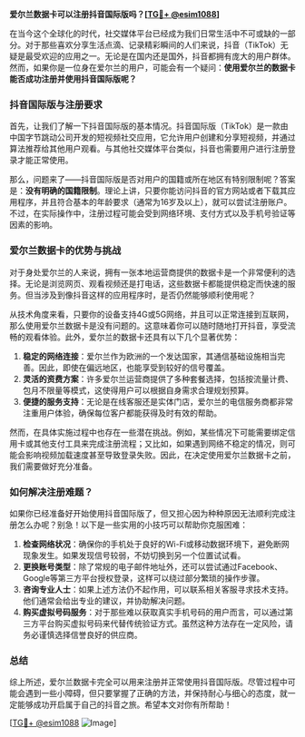 **爱尔兰数据卡可以注册抖音国际版吗？[[TG💪+ @esim1088](https://t.me/s/esim1088)]**

在当今这个全球化的时代，社交媒体平台已经成为我们日常生活中不可或缺的一部分。对于那些喜欢分享生活点滴、记录精彩瞬间的人们来说，抖音（TikTok）无疑是最受欢迎的应用之一。无论是在国内还是国外，抖音都拥有庞大的用户群体。然而，如果你是一位身在爱尔兰的用户，可能会有一个疑问：**使用爱尔兰的数据卡能否成功注册并使用抖音国际版呢？**

### 抖音国际版与注册要求

首先，让我们了解一下抖音国际版的基本情况。抖音国际版（TikTok）是一款由中国字节跳动公司开发的短视频社交应用，它允许用户创建和分享短视频，并通过算法推荐给其他用户观看。与其他社交媒体平台类似，抖音也需要用户进行注册登录才能正常使用。

那么，问题来了——抖音国际版是否对用户的国籍或所在地区有特别限制呢？答案是：**没有明确的国籍限制**。理论上讲，只要你能访问抖音的官方网站或者下载其应用程序，并且符合基本的年龄要求（通常为16岁及以上），就可以尝试注册账户。不过，在实际操作中，注册过程可能会受到网络环境、支付方式以及手机号验证等因素的影响。

### 爱尔兰数据卡的优势与挑战

对于身处爱尔兰的人来说，拥有一张本地运营商提供的数据卡是一个非常便利的选择。无论是浏览网页、观看视频还是打电话，这些数据卡都能提供稳定而快速的服务。但当涉及到像抖音这样的应用程序时，是否仍然能够顺利使用呢？

从技术角度来看，只要你的设备支持4G或5G网络，并且可以正常连接到互联网，那么使用爱尔兰数据卡是没有问题的。这意味着你可以随时随地打开抖音，享受流畅的观看体验。此外，爱尔兰的数据卡还具有以下几个显著优势：

1. **稳定的网络连接**：爱尔兰作为欧洲的一个发达国家，其通信基础设施相当完善。因此，即使在偏远地区，也能享受到较好的信号覆盖。
2. **灵活的资费方案**：许多爱尔兰运营商提供了多种套餐选择，包括按流量计费、包月不限量等模式，这使得用户可以根据自身需求合理规划预算。
3. **便捷的服务支持**：无论是在线客服还是实体门店，爱尔兰的电信服务商都非常注重用户体验，确保每位客户都能获得及时有效的帮助。

然而，在具体实施过程中也存在一些潜在挑战。例如，某些情况下可能需要绑定信用卡或其他支付工具来完成注册流程；又比如，如果遇到网络不稳定的情况，则可能会影响视频加载速度甚至导致登录失败。因此，在决定使用爱尔兰数据卡之前，我们需要做好充分准备。

### 如何解决注册难题？

如果你已经准备好开始使用抖音国际版了，但又担心因为种种原因无法顺利完成注册怎么办呢？别急！以下是一些实用的小技巧可以帮助你克服困难：

1. **检查网络状况**：确保你的手机处于良好的Wi-Fi或移动数据环境下，避免断网现象发生。如果发现信号较弱，不妨切换到另一个位置试试看。
2. **更换账号类型**：除了常规的电子邮件地址外，还可以尝试通过Facebook、Google等第三方平台授权登录，这样可以绕过部分繁琐的操作步骤。
3. **咨询专业人士**：如果上述方法仍不起作用，可以联系相关客服寻求技术支持。他们通常会给出专业的建议，并协助解决问题。
4. **购买虚拟号码服务**：对于那些难以获取真实手机号码的用户而言，可以通过第三方平台购买虚拟号码来代替传统验证方式。虽然这种方法存在一定风险，请务必谨慎选择信誉良好的供应商。

### 总结

综上所述，爱尔兰数据卡完全可以用来注册并正常使用抖音国际版。尽管过程中可能会遇到一些小障碍，但只要掌握了正确的方法，并保持耐心与细心的态度，就一定能够成功开启属于自己的抖音之旅。希望本文对你有所帮助！

[[TG💪+ @esim1088](https://t.me/s/esim1088) ![Image](https://i.postimg.cc/4NQfJmqS/Snipaste-2025-05-13-00-14-12.png)]